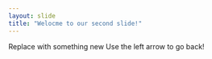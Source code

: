 ```yaml
---
layout: slide
title: "Welocme to our second slide!"
---
```

Replace with something new
Use the left arrow to go back!
